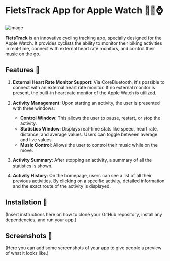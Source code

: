 # FietsTrack App for Apple Watch 🚴‍♂️⌚

![image](https://github.com/SanderVanryckeghem/FietsTracker/assets/78733641/da5ce9f6-cb27-437e-9f37-e7c583d4fa1e)

**FietsTrack** is an innovative cycling tracking app, specially designed for the Apple Watch. It provides cyclists the ability to monitor their biking activities in real-time, connect with external heart rate monitors, and control their music on the go.

## Features 🌟

1. **External Heart Rate Monitor Support**: Via CoreBluetooth, it's possible to connect with an external heart rate monitor. If no external monitor is present, the built-in heart rate monitor of the Apple Watch is utilized.

2. **Activity Management**: Upon starting an activity, the user is presented with three windows:
    - **Control Window**: This allows the user to pause, restart, or stop the activity.
    - **Statistics Window**: Displays real-time stats like speed, heart rate, distance, and average values. Users can toggle between average and live values.
    - **Music Control**: Allows the user to control their music while on the move.

3. **Activity Summary**: After stopping an activity, a summary of all the statistics is shown.

4. **Activity History**: On the homepage, users can see a list of all their previous activities. By clicking on a specific activity, detailed information and the exact route of the activity is displayed.

## Installation 💽

(Insert instructions here on how to clone your GitHub repository, install any dependencies, and run your app.)

## Screenshots 📸

(Here you can add some screenshots of your app to give people a preview of what it looks like.)
